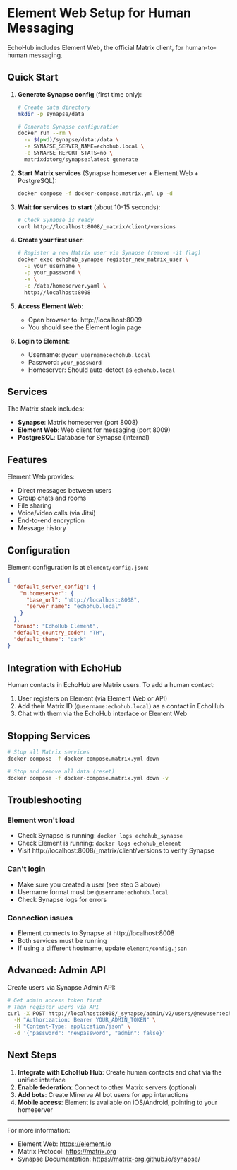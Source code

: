 # Element Web Setup for Human Messaging

EchoHub includes Element Web, the official Matrix client, for human-to-human messaging.

## Quick Start

1. **Generate Synapse config** (first time only):
   ```bash
   # Create data directory
   mkdir -p synapse/data

   # Generate Synapse configuration
   docker run --rm \
     -v $(pwd)/synapse/data:/data \
     -e SYNAPSE_SERVER_NAME=echohub.local \
     -e SYNAPSE_REPORT_STATS=no \
     matrixdotorg/synapse:latest generate
   ```

2. **Start Matrix services** (Synapse homeserver + Element Web + PostgreSQL):
   ```bash
   docker compose -f docker-compose.matrix.yml up -d
   ```

3. **Wait for services to start** (about 10-15 seconds):
   ```bash
   # Check Synapse is ready
   curl http://localhost:8008/_matrix/client/versions
   ```

4. **Create your first user**:
   ```bash
   # Register a new Matrix user via Synapse (remove -it flag)
   docker exec echohub_synapse register_new_matrix_user \
     -u your_username \
     -p your_password \
     -a \
     -c /data/homeserver.yaml \
     http://localhost:8008
   ```

5. **Access Element Web**:
   - Open browser to: http://localhost:8009
   - You should see the Element login page

6. **Login to Element**:
   - Username: `@your_username:echohub.local`
   - Password: `your_password`
   - Homeserver: Should auto-detect as `echohub.local`

## Services

The Matrix stack includes:

- **Synapse**: Matrix homeserver (port 8008)
- **Element Web**: Web client for messaging (port 8009)
- **PostgreSQL**: Database for Synapse (internal)

## Features

Element Web provides:
- Direct messages between users
- Group chats and rooms
- File sharing
- Voice/video calls (via Jitsi)
- End-to-end encryption
- Message history

## Configuration

Element configuration is at `element/config.json`:

```json
{
  "default_server_config": {
    "m.homeserver": {
      "base_url": "http://localhost:8008",
      "server_name": "echohub.local"
    }
  },
  "brand": "EchoHub Element",
  "default_country_code": "TH",
  "default_theme": "dark"
}
```

## Integration with EchoHub

Human contacts in EchoHub are Matrix users. To add a human contact:

1. User registers on Element (via Element Web or API)
2. Add their Matrix ID (`@username:echohub.local`) as a contact in EchoHub
3. Chat with them via the EchoHub interface or Element Web

## Stopping Services

```bash
# Stop all Matrix services
docker compose -f docker-compose.matrix.yml down

# Stop and remove all data (reset)
docker compose -f docker-compose.matrix.yml down -v
```

## Troubleshooting

### Element won't load
- Check Synapse is running: `docker logs echohub_synapse`
- Check Element is running: `docker logs echohub_element`
- Visit http://localhost:8008/_matrix/client/versions to verify Synapse

### Can't login
- Make sure you created a user (see step 3 above)
- Username format must be `@username:echohub.local`
- Check Synapse logs for errors

### Connection issues
- Element connects to Synapse at http://localhost:8008
- Both services must be running
- If using a different hostname, update `element/config.json`

## Advanced: Admin API

Create users via Synapse Admin API:

```bash
# Get admin access token first
# Then register users via API
curl -X POST http://localhost:8008/_synapse/admin/v2/users/@newuser:echohub.local \
  -H "Authorization: Bearer YOUR_ADMIN_TOKEN" \
  -H "Content-Type: application/json" \
  -d '{"password": "newpassword", "admin": false}'
```

## Next Steps

1. **Integrate with EchoHub Hub**: Create human contacts and chat via the unified interface
2. **Enable federation**: Connect to other Matrix servers (optional)
3. **Add bots**: Create Minerva AI bot users for app interactions
4. **Mobile access**: Element is available on iOS/Android, pointing to your homeserver

---

For more information:
- Element Web: https://element.io
- Matrix Protocol: https://matrix.org
- Synapse Documentation: https://matrix-org.github.io/synapse/
